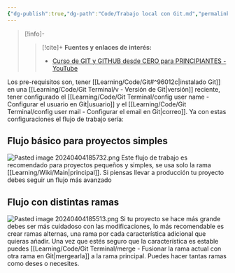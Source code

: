 ```yaml
---
{"dg-publish":true,"dg-path":"Code/Trabajo local con Git.md","permalink":"/code/trabajo-local-con-git/","created":"2024-04-04T14:27","updated":"2024-04-04T18:50"}
---
```



> [!info]-
>> [!cite]+ **Fuentes y enlaces de interés:**
>> - [Curso de GIT y GITHUB desde CERO para PRINCIPIANTES - YouTube](https://youtube.com/watch?v=3GymExBkKjE)

Los pre-requisitos son,  tener [[Learning/Code/Git#^96012c\|instalado Git]] en una [[Learning/Code/Git Terminal/v - Versión de Git\|versión]] reciente, tener configurado el [[Learning/Code/Git Terminal/config user name - Configurar el usuario en Git\|usuario]] y el [[Learning/Code/Git Terminal/config user mail - Configurar el email en Git\|correo]]. Ya con estas configuraciones el flujo de trabajo sería:

## Flujo básico para proyectos simples
![Pasted image 20240404185732.png](/img/user/Engine/Attachments/Pasted%20image%2020240404185732.png)
Este flujo de trabajo es recomendado para proyectos pequeños y simples, se usa solo la rama [[Learning/Wiki/Main\|principal]]. Si piensas llevar a producción tu proyecto debes seguir un flujo más avanzado

## Flujo con distintas ramas
![Pasted image 20240404185513.png](/img/user/Engine/Attachments/Pasted%20image%2020240404185513.png)
Si tu proyecto se hace más grande debes ser más cuidadoso con las modificaciones, lo más recomendable es crear ramas alternas, una rama por cada característica adicional que quieras añadir. Una vez que estés seguro que la característica es estable puedes [[Learning/Code/Git Terminal/merge - Fusionar la rama actual con otra rama en Git\|mergearla]] a la rama principal. Puedes hacer tantas ramas como deses o necesites. 